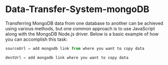 # Data-Transfer-System-mongoDB
 Transferring MongoDB data from one database to another can be achieved using various methods, but one common approach is to use JavaScript along with the MongoDB Node.js driver. Below is a basic example of how you can accomplish this task:

```js
sourceUrl = add mongodb link from where you want to copy data

destUrl = add mongodb link where you want to copy data
```

